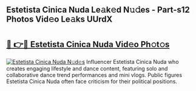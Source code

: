 ## Estetista Cinica Nuda Le𝚊k𝚎d N𝚞𝚍es - Part-s12 Photos Vid𝚎o Le𝚊ks UUrdX

# <h2><a href="http://fbftlng.evod.top/?m=Estetista+Cinica+Nuda">🔗 👉🔴 Estetista Cinica Nuda Vid𝚎o Ph𝚘t𝚘s</a></h2>

[![Estetista Cinica Nuda N𝚞d𝚎s](https://i.imgur.com/8V9OHl7.gif)](http://fbftlng.evod.top/?m=Estetista+Cinica+Nuda)
Influencer Estetista Cinica Nuda who creates engaging lifestyle and dance content, featuring solo and collaborative dance trend performances and mini vlogs. Public figures Estetista Cinica Nuda often face criticism for their political positions. 
